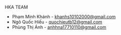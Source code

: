 HKA TEAM
- Phạm Minh Khánh  - khanhs10102000@gmail.com
- Ngô Quốc Hiếu    - quochieutb12@gmail.com
- Phùng Thị Ánh    - anhhna17710110@gmail.com